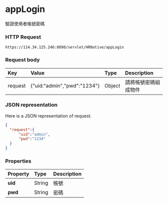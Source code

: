 # appLogin

驗證使用者帳號密碼

### HTTP Request

```
https://114.34.125.246:8090/servlet/HRNative/appLogin
```

### Request body

| Key | Value | Type | Description |
|:----------|:-------------|:-----|:------------|
| request | {"uid:"admin","pwd":"1234"} | Object | 請將帳號密碼組成物件 |


### JSON representation

Here is a JSON representation of request.

```json
{
  "request":{
      "uid":"admin",
      "pwd":"1234"
  }
}
```


### Properties

| Property | Type | Description |
|:---------|:-----|:------------|
| **uid**   | String | 帳號 |
| **pwd** | String | 密碼 |
